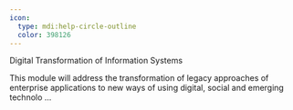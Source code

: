 ```yaml
---
icon:
  type: mdi:help-circle-outline
  color: 398126
---
```

Digital Transformation of Information Systems

This module will address the transformation of legacy approaches of enterprise applications to new ways of using digital, social and emerging technolo ... 
